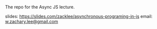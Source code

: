 The repo for the Async JS lecture.


slides: https://slides.com/zacklee/asynchronous-programing-in-js
email: w.zachary.lee@gmail.com